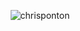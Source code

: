 <p align="center"> <img src="https://github-readme-stats.vercel.app/api?username=chrisponton&show_icons=true&theme=gotham" alt="chrisponton" />
